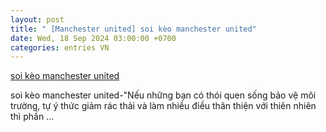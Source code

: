 ```yaml
---
layout: post
title: " [Manchester united] soi kèo manchester united"
date: Wed, 18 Sep 2024 03:00:00 +0700
categories: entries VN
---
```

[soi kèo manchester united](https://www.bienphong.com.vn/soi-k%C3%A8o-manchester-united)

soi kèo manchester united-"Nếu những bạn có thói quen sống bảo vệ môi trường, tự ý thức giảm rác thải và làm nhiều điều thân thiện với thiên nhiên thì phần ...

